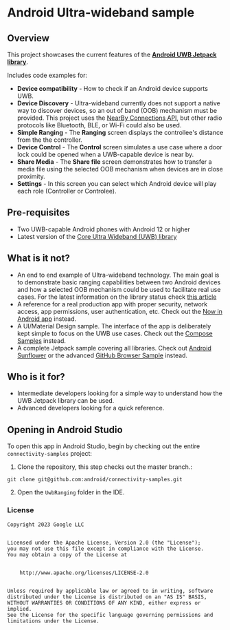 # Android Ultra-wideband sample

## Overview
This project showcases the current features of the 
<b>[Android UWB Jetpack library](https://developer.android.com/jetpack/androidx/releases/core-uwb)</b>.

Includes code examples for:

* <b>Device compatibility</b> - How to check if an Android device supports UWB.
* <b>Device Discovery</b> - Ultra-wideband currently does not support a native way to discover devices, so an out of band (OOB) mechanism must be provided.  This project uses the
[NearBy Connections API](https://developers.google.com/nearby/connections/overview), but other radio protocols like 
Bluetooth, BLE, or Wi-Fi could also be used. 
* <b>Simple Ranging</b> - The <b>Ranging</b> screen displays the controllee's distance from the the controller.
* <b>Device Control</b> - The <b>Control</b> screen simulates a use case where a door lock could be 
opened when a UWB-capable device is near by.
* <b>Share Media</b> - The <b>Share file</b> screen demonstrates how to transfer a media file using the
selected OOB mechanism when devices are in close proximity.
* <b>Settings</b> - In this screen you can select which Android device will play each role (Controller or Controlee).


## Pre-requisites
* Two UWB-capable Android phones with Android 12 or higher
* Latest version of the [Core Ultra Wideband (UWB) library](https://developer.android.com/jetpack/androidx/releases/core-uwb)


## What is it not?
  
* An end to end example of Ultra-wideband technology.
 The main goal is to demonstrate basic ranging capabilities between two Android devices and 
how a selected OOB mechanism could be used to facilitate real use cases.  For the latest information on the library status check [this article](https://developer.android.com/guide/topics/connectivity/uwb)
* A reference for a real production app with proper security, network access, app permissions, user authentication, etc. Check out the [Now in Android app](https://github.com/android/nowinandroid) instead.
* A UI/Material Design sample. The interface of the app is deliberately kept simple to focus on the UWB use cases. Check out the [Compose Samples](https://github.com/android/compose-samples) instead.
* A complete Jetpack sample covering all libraries. Check out [Android Sunflower](https://github.com/googlesamples/android-sunflower) or the advanced [GitHub Browser Sample](https://github.com/googlesamples/android-architecture-components/tree/master/GithubBrowserSample) instead.


## Who is it for?

*   Intermediate developers looking for a simple way to understand how the UWB Jetpack library can be used.
*   Advanced developers looking for a quick reference.

## Opening in Android Studio

To open this app in Android Studio, begin by checking out the entire ```connectivity-samples``` project: 

1. Clone the repository, this step checks out the master branch.:

```
git clone git@github.com:android/connectivity-samples.git

```
 
2. Open the ```UwbRanging``` folder in the IDE.


### License

```
Copyright 2023 Google LLC


Licensed under the Apache License, Version 2.0 (the "License");
you may not use this file except in compliance with the License.
You may obtain a copy of the License at


    http://www.apache.org/licenses/LICENSE-2.0
    
    
Unless required by applicable law or agreed to in writing, software
distributed under the License is distributed on an "AS IS" BASIS,
WITHOUT WARRANTIES OR CONDITIONS OF ANY KIND, either express or implied.
See the License for the specific language governing permissions and
limitations under the License.
```
